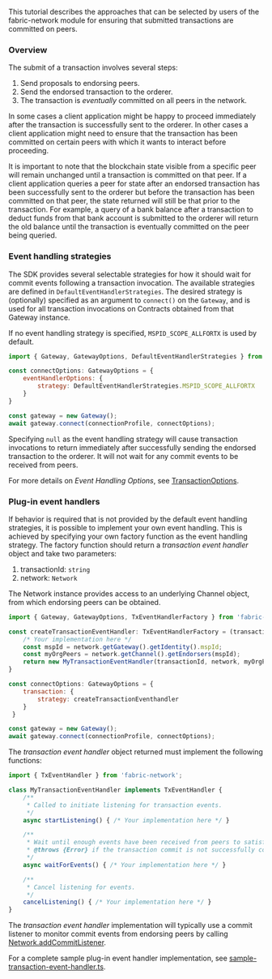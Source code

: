 This tutorial describes the approaches that can be selected by users of the
fabric-network module for ensuring that submitted transactions are committed
on peers.

### Overview

The submit of a transaction involves several steps:
1. Send proposals to endorsing peers.
2. Send the endorsed transaction to the orderer.
3. The transaction is *eventually* committed on all peers in the network.

In some cases a client application might be happy to proceed immediately after
the transaction is successfully sent to the orderer. In other cases a client
application might need to ensure that the transaction has been committed on
certain peers with which it wants to interact before proceeding.

It is important to note that the blockchain state visible from a specific peer
will remain unchanged until a transaction is committed on that peer. If a
client application queries a peer for state after an endorsed transaction has
been successfully sent to the orderer but before the transaction has been
committed on that peer, the state returned will still be that prior to the
transaction. For example, a query of a bank balance after a transaction to
deduct funds from that bank account is submitted to the orderer will return
the old balance until the transaction is eventually committed on the peer
being queried.

### Event handling strategies

The SDK provides several selectable strategies for how it should wait for
commit events following a transaction invocation. The available strategies
are defined in `DefaultEventHandlerStrategies`. The desired strategy is
(optionally) specified as an argument to `connect()` on the `Gateway`, and
is used for all transaction invocations on Contracts obtained from that
Gateway instance.

If no event handling strategy is specified, `MSPID_SCOPE_ALLFORTX` is used
by default.

```javascript
import { Gateway, GatewayOptions, DefaultEventHandlerStrategies } from 'fabric-network';

const connectOptions: GatewayOptions = {
    eventHandlerOptions: {
        strategy: DefaultEventHandlerStrategies.MSPID_SCOPE_ALLFORTX
    }
}

const gateway = new Gateway();
await gateway.connect(connectionProfile, connectOptions);
```

Specifying `null` as the event handling strategy will cause transaction
invocations to return immediately after successfully sending the endorsed
transaction to the orderer. It will not wait for any commit events to be
received from peers.

For more details on *Event Handling Options*, see
[TransactionOptions](module-fabric-network.Gateway.html#~TransactionOptions).

### Plug-in event handlers

If behavior is required that is not provided by the default event handling
strategies, it is possible to implement your own event handling. This is
achieved by specifying your own factory function as the event handling
strategy. The factory function should return a *transaction event handler*
object and take two parameters:
1. transactionId: `string`
2. network: `Network`

The Network instance provides access to an underlying Channel object, from
which endorsing peers can be obtained.

```javascript
import { Gateway, GatewayOptions, TxEventHandlerFactory } from 'fabric-network';

const createTransactionEventHandler: TxEventHandlerFactory = (transactionId, network) => {
	/* Your implementation here */
    const mspId = network.getGateway().getIdentity().mspId;
    const myOrgPeers = network.getChannel().getEndorsers(mspId);
    return new MyTransactionEventHandler(transactionId, network, myOrgPeers);
}

const connectOptions: GatewayOptions = {
    transaction: {
        strategy: createTransactionEventhandler
    }
 }

const gateway = new Gateway();
await gateway.connect(connectionProfile, connectOptions);
```

The *transaction event handler* object returned must implement the following
functions:

```javascript
import { TxEventHandler } from 'fabric-network';

class MyTransactionEventHandler implements TxEventHandler {
    /**
     * Called to initiate listening for transaction events.
     */
    async startListening() { /* Your implementation here */ }

    /**
     * Wait until enough events have been received from peers to satisfy the event handling strategy.
     * @throws {Error} if the transaction commit is not successfully confirmed.
     */
    async waitForEvents() { /* Your implementation here */ }

    /**
     * Cancel listening for events.
     */
    cancelListening() { /* Your implementation here */ }
}
```

The *transaction event handler* implementation will typically use a commit
listener to monitor commit events from endorsing peers by calling
[Network.addCommitListener](module-fabric-network.Network.html#addCommitListener).

For a complete sample plug-in event handler implementation, see
[sample-transaction-event-handler.ts](https://github.com/hyperledger/fabric-sdk-node/blob/release-2.2/test/ts-scenario/config/handlers/sample-transaction-event-handler.ts).
